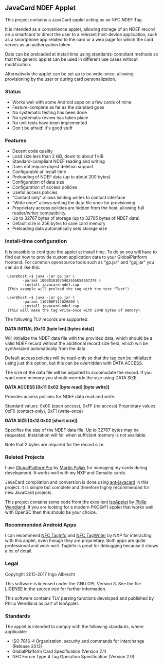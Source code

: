 ## JavaCard NDEF Applet

This project contains a JavaCard applet acting as an NFC NDEF Tag.

It is intended as a convenience applet, allowing storage of
an NDEF record on a smartcard to direct the user to a relevant
host-device application, such as a smartphone app related to the
card or a web page for which the card serves as an authorization token.

Data can be preloaded at install time using standards-compliant
methods so that this generic applet can be used in different
use cases without modification.

Alternatively the applet can be set up to be write-once, allowing
provisioning by the user or during card personalization.

### Status

 * Works well with some Android apps on a few cards of mine
 * Feature-complete as far as the standard goes
 * No systematic testing has been done
 * No systematic review has taken place
 * No unit tests have been implemented
 * Don't be afraid: it's good stuff

### Features

 * Decent code quality
 * Load size less than 2 kiB, down to about 1 kiB
 * Standard-compliant NDEF reading and writing
 * Does not require object deletion support
 * Configurable at install time
  * Preloading of NDEF data (up to about 200 bytes)
  * Configuration of data size
  * Configuration of access policies
 * Useful access policies
  * "Contact only" allows limiting writes to contact interface
  * "Write once" allows writing the data file once for provisioning
  * Proprietary access policies are hidden from the host,
    allowing full reader/writer compatibility.
 * Up to 32767 bytes of storage (up to 32765 bytes of NDEF data)
  * Default size is 256 bytes to save card memory
  * Preloading data automatically sets storage size

### Install-time configuration

It is possible to configure the applet at install time. To do
so you will have to find out how to provide custom application
data to your GlobalPlatform frontend. For common opensource
tools such as "gp.jar" and "gpj.jar" you can do it like this:

```
 user@host:~$ java -jar gp.jar \
        -params 100BD101075402656E54657374 \
        -install javacard-ndef.cap
 (This example will preload the tag with the text "Test")
```

```
 user@host:~$ java -jar gp.jar \
        -params 110200F112020800 \
        -install javacard-ndef.cap
 (This will make the tag write-once with 2048 bytes of memory)
```

The following TLV records are supported:

**DATA INITIAL [0x10 [byte len] [bytes data]]**

   Will initialize the NDEF data file with the provided
   data, which should be a valid NDEF record without
   the additional record size field, which will be
   synthesized automatically from the data.

   Default access policies will be read-only so that
   the tag can be initialized using just this option,
   but this can be overridden with DATA ACCESS.

   The size of the data file will be adjusted to
   accomodate the record. If you want more memory you
   should override the size using DATA SIZE.

**DATA ACCESS [0x11 0x02 [byte read] [byte write]]**

   Provides access policies for NDEF data read and write.

   Standard values: 0x00 (open access), 0xFF (no access)
   Proprietary values: 0xF0 (contact-only), 0xF1 (write-once)

**DATA SIZE [0x12 0x02 [short size]]**

   Specifies the size of the NDEF data file. Up to
   32767 bytes may be requested. Installation will
   fail when sufficient memory is not available.

   Note that 2 bytes are required for the record size.

### Related Projects

I use [GlobalPlatformPro](https://github.com/martinpaljak/GlobalPlatformPro) by
[Martin Paljak](https://github.com/martinpaljak/) for managing my cards during
development. It works well with my NXP and Gemalto cards.

JavaCard compilation and conversion is done using [ant-javacard](https://github.com/martinpaljak/ant-javacard)
in this project. It is simple but complete and therefore highly recommended
for new JavaCard projects.

This project contains some code from the excellent [IsoApplet](https://github.com/philipWendland/IsoApplet) by
[Philip Wendland](https://github.com/philipWendland). If you are looking for
a modern PKCS#11 applet that works well with OpenSC then this should be your choice.

### Recommended Android Apps

I can recommend [NFC TagInfo](https://play.google.com/store/apps/details?id=com.nxp.taginfolite)
and [NFC TagWriter](https://play.google.com/store/apps/details?id=com.nxp.nfc.tagwriter) by NXP
for interacting with this applet, even though they are proprietary. Both apps are quite
professional and work well. TagInfo is great for debugging because it shows a lot of detail.

### Legal

Copyright 2015-2017 Ingo Albrecht

This software is licensed under the GNU GPL Version 3.
See the file LICENSE in the source tree for further information.

This software contains TLV parsing functions developed
and published by Philip Wendland as part of IsoApplet.

### Standards

The applet is intended to comply with the following standards, where applicable:
 * ISO 7816-4 Organization, security and commands for interchange (Release 2013)
 * GlobalPlatform Card Specification (Version 2.1)
 * NFC Forum Type 4 Tag Operation Specification (Version 2.0)
